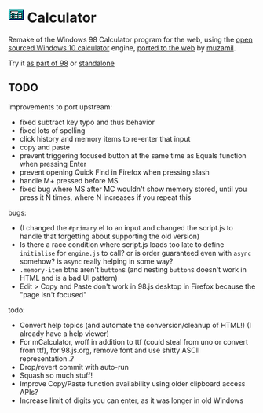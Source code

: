# ![](../../images/icons/calculator-32x32.png) Calculator

Remake of the Windows 98 Calculator program for the web, using the [open sourced Windows 10 calculator](https://github.com/microsoft/calculator) engine, [ported to the web](https://github.com/muzam1l/mcalculator) by [muzamil](https://github.com/muzam1l).

Try it [as part of 98](https://98.js.org/) or [standalone](https://98.js.org/programs/calculator/)

## TODO


improvements to port upstream:
- fixed subtract key typo and thus behavior
- fixed lots of spelling
- click history and memory items to re-enter that input
- copy and paste
- prevent triggering focused button at the same time as Equals function when pressing Enter
- prevent opening Quick Find in Firefox when pressing slash
- handle M+ pressed before MS
- fixed bug where MS after MC wouldn't show memory stored, until you press it N times, where N increases if you repeat this

bugs:
- (I changed the `#primary` el to an input and changed the script.js to handle that forgetting about supporting the old version)
- Is there a race condition where script.js loads too late to define `initialise` for `engine.js` to call? or is order guaranteed even with `async` somehow? is `async` really helping in some way?
- `.memory-item` btns aren't `button`s (and nesting `button`s doesn't work in HTML and is a bad UI pattern)
- Edit > Copy and Paste don't work in 98.js desktop in Firefox because the "page isn't focused"


todo:
- Convert help topics (and automate the conversion/cleanup of HTML!) (I already have a help viewer)
- For mCalculator, woff in addition to ttf (could steal from uno or convert from ttf), for 98.js.org, remove font and use shitty ASCII representation..?
- Drop/revert commit with auto-run
- Squash so much stuff!
- Improve Copy/Paste function availability using older clipboard access APIs?
- Increase limit of digits you can enter, as it was longer in old Windows

